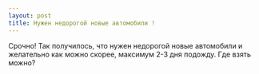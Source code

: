 ```yaml
---
layout: post 
title: Нужен недорогой новые автомобили ! 
--- 
```

Срочно! Так получилось, что нужен недорогой новые автомобили и желательно как можно скорее, максимум 2-3 дня подожду. Где взять можно?